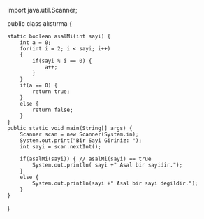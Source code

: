 import java.util.Scanner;

public class alıstırma {

    static boolean asalMi(int sayi) {
        int a = 0;
        for(int i = 2; i < sayi; i++)
        {
            if(sayi % i == 0) {
                a++;
            }
        }
        if(a == 0) {
            return true;
        }
        else {
            return false;
        }
    }
    public static void main(String[] args) {
        Scanner scan = new Scanner(System.in);
        System.out.print("Bir Sayi Giriniz: ");
        int sayi = scan.nextInt();

        if(asalMi(sayi)) { // asalMi(sayi) == true
            System.out.println( sayi +" Asal bir sayidir.");
        }
        else {
            System.out.println(sayi +" Asal bir sayi degildir.");
        }
    }
}

